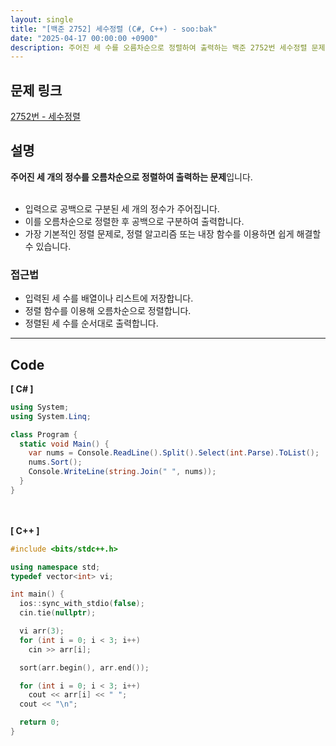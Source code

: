 ```yaml
---
layout: single
title: "[백준 2752] 세수정렬 (C#, C++) - soo:bak"
date: "2025-04-17 00:00:00 +0900"
description: 주어진 세 수를 오름차순으로 정렬하여 출력하는 백준 2752번 세수정렬 문제의 C# 및 C++ 풀이 및 해설
---
```


## 문제 링크
[2752번 - 세수정렬](https://www.acmicpc.net/problem/2752)

## 설명
**주어진 세 개의 정수를 오름차순으로 정렬하여 출력하는 문제**입니다.<br>
<br>

- 입력으로 공백으로 구분된 세 개의 정수가 주어집니다.<br>
- 이를 오름차순으로 정렬한 후 공백으로 구분하여 출력합니다.<br>
- 가장 기본적인 정렬 문제로, 정렬 알고리즘 또는 내장 함수를 이용하면 쉽게 해결할 수 있습니다.<br>

### 접근법
- 입력된 세 수를 배열이나 리스트에 저장합니다.<br>
- 정렬 함수를 이용해 오름차순으로 정렬합니다.<br>
- 정렬된 세 수를 순서대로 출력합니다.<br>

---

## Code
<b>[ C# ] </b>
<br>

```csharp
using System;
using System.Linq;

class Program {
  static void Main() {
    var nums = Console.ReadLine().Split().Select(int.Parse).ToList();
    nums.Sort();
    Console.WriteLine(string.Join(" ", nums));
  }
}
```

<br><br>
<b>[ C++ ] </b>
<br>

```cpp
#include <bits/stdc++.h>

using namespace std;
typedef vector<int> vi;

int main() {
  ios::sync_with_stdio(false);
  cin.tie(nullptr);

  vi arr(3);
  for (int i = 0; i < 3; i++)
    cin >> arr[i];

  sort(arr.begin(), arr.end());

  for (int i = 0; i < 3; i++)
    cout << arr[i] << " ";
  cout << "\n";

  return 0;
}
```
